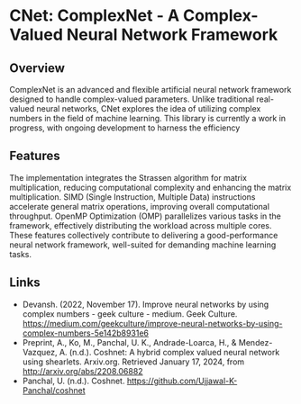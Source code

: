 # CNet: ComplexNet - A Complex-Valued Neural Network Framework
## Overview
ComplexNet is an advanced and flexible artificial neural network framework designed to handle complex-valued parameters. Unlike traditional real-valued neural networks, CNet explores the idea of utilizing complex numbers in the field of machine learning. This library is currently a work in progress, with ongoing development to harness the efficiency

## Features
The implementation integrates the Strassen algorithm for matrix multiplication, reducing computational complexity and enhancing the matrix multiplication. SIMD (Single Instruction, Multiple Data) instructions accelerate general matrix operations, improving overall computational throughput. OpenMP Optimization (OMP) parallelizes various tasks in the framework, effectively distributing the workload across multiple cores. These features collectively contribute to delivering a good-performance neural network framework, well-suited for demanding machine learning tasks.

## Links
* Devansh. (2022, November 17). Improve neural networks by using complex numbers - geek culture - medium. Geek Culture. https://medium.com/geekculture/improve-neural-networks-by-using-complex-numbers-5e142b8931e6
* Preprint, A., Ko, M., Panchal, U. K., Andrade-Loarca, H., & Mendez-Vazquez, A. (n.d.). Coshnet: A hybrid complex valued neural network using shearlets. Arxiv.org. Retrieved January 17, 2024, from http://arxiv.org/abs/2208.06882
* Panchal, U. (n.d.). Coshnet. https://github.com/Ujjawal-K-Panchal/coshnet
